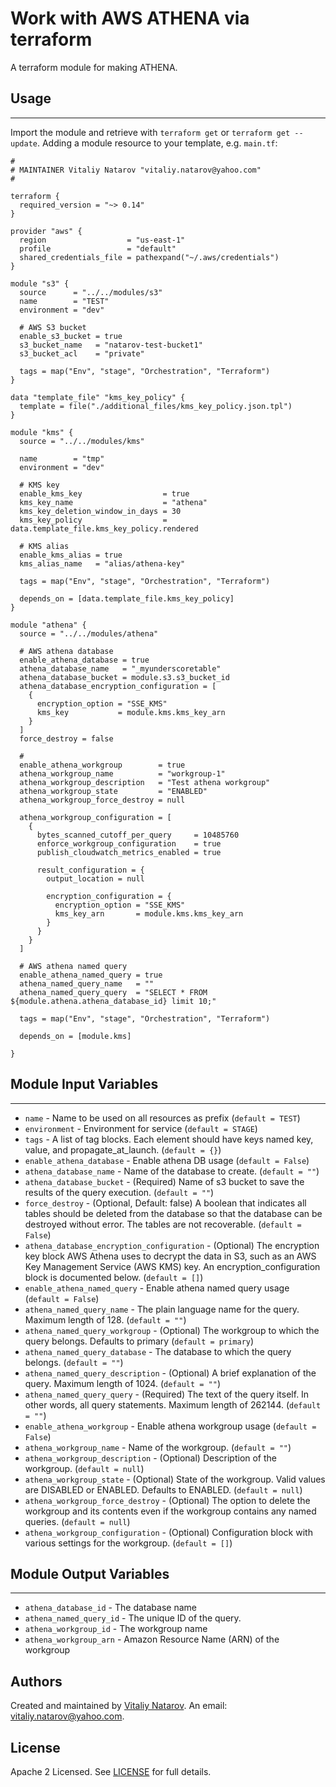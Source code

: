 # Work with AWS ATHENA via terraform

A terraform module for making ATHENA.


## Usage
----------------------
Import the module and retrieve with ```terraform get``` or ```terraform get --update```. Adding a module resource to your template, e.g. `main.tf`:

```
#
# MAINTAINER Vitaliy Natarov "vitaliy.natarov@yahoo.com"
#

terraform {
  required_version = "~> 0.14"
}

provider "aws" {
  region                  = "us-east-1"
  profile                 = "default"
  shared_credentials_file = pathexpand("~/.aws/credentials")
}

module "s3" {
  source      = "../../modules/s3"
  name        = "TEST"
  environment = "dev"

  # AWS S3 bucket
  enable_s3_bucket = true
  s3_bucket_name   = "natarov-test-bucket1"
  s3_bucket_acl    = "private"

  tags = map("Env", "stage", "Orchestration", "Terraform")
}

data "template_file" "kms_key_policy" {
  template = file("./additional_files/kms_key_policy.json.tpl")
}

module "kms" {
  source = "../../modules/kms"

  name        = "tmp"
  environment = "dev"

  # KMS key
  enable_kms_key                  = true
  kms_key_name                    = "athena"
  kms_key_deletion_window_in_days = 30
  kms_key_policy                  = data.template_file.kms_key_policy.rendered

  # KMS alias
  enable_kms_alias = true
  kms_alias_name   = "alias/athena-key"

  tags = map("Env", "stage", "Orchestration", "Terraform")

  depends_on = [data.template_file.kms_key_policy]
}

module "athena" {
  source = "../../modules/athena"

  # AWS athena database
  enable_athena_database = true
  athena_database_name   = "_myunderscoretable"
  athena_database_bucket = module.s3.s3_bucket_id
  athena_database_encryption_configuration = [
    {
      encryption_option = "SSE_KMS"
      kms_key           = module.kms.kms_key_arn
    }
  ]
  force_destroy = false

  # 
  enable_athena_workgroup        = true
  athena_workgroup_name          = "workgroup-1"
  athena_workgroup_description   = "Test athena workgroup"
  athena_workgroup_state         = "ENABLED"
  athena_workgroup_force_destroy = null

  athena_workgroup_configuration = [
    {
      bytes_scanned_cutoff_per_query     = 10485760
      enforce_workgroup_configuration    = true
      publish_cloudwatch_metrics_enabled = true

      result_configuration = {
        output_location = null

        encryption_configuration = {
          encryption_option = "SSE_KMS"
          kms_key_arn       = module.kms.kms_key_arn
        }
      }
    }
  ]

  # AWS athena named query
  enable_athena_named_query = true
  athena_named_query_name   = ""
  athena_named_query_query  = "SELECT * FROM ${module.athena.athena_database_id} limit 10;"

  tags = map("Env", "stage", "Orchestration", "Terraform")

  depends_on = [module.kms]

}
```

## Module Input Variables
----------------------
- `name` - Name to be used on all resources as prefix (`default = TEST`)
- `environment` - Environment for service (`default = STAGE`)
- `tags` - A list of tag blocks. Each element should have keys named key, value, and propagate_at_launch. (`default = {}`)
- `enable_athena_database` - Enable athena DB usage (`default = False`)
- `athena_database_name` - Name of the database to create. (`default = ""`)
- `athena_database_bucket` - (Required) Name of s3 bucket to save the results of the query execution. (`default = ""`)
- `force_destroy` - (Optional, Default: false) A boolean that indicates all tables should be deleted from the database so that the database can be destroyed without error. The tables are not recoverable. (`default = False`)
- `athena_database_encryption_configuration` - (Optional) The encryption key block AWS Athena uses to decrypt the data in S3, such as an AWS Key Management Service (AWS KMS) key. An encryption_configuration block is documented below. (`default = []`)
- `enable_athena_named_query` - Enable athena named query usage (`default = False`)
- `athena_named_query_name` - The plain language name for the query. Maximum length of 128. (`default = ""`)
- `athena_named_query_workgroup` - (Optional) The workgroup to which the query belongs. Defaults to primary (`default = primary`)
- `athena_named_query_database` - The database to which the query belongs. (`default = ""`)
- `athena_named_query_description` - (Optional) A brief explanation of the query. Maximum length of 1024. (`default = ""`)
- `athena_named_query_query` - (Required) The text of the query itself. In other words, all query statements. Maximum length of 262144. (`default = ""`)
- `enable_athena_workgroup` - Enable athena workgroup usage (`default = False`)
- `athena_workgroup_name` - Name of the workgroup. (`default = ""`)
- `athena_workgroup_description` - (Optional) Description of the workgroup. (`default = null`)
- `athena_workgroup_state` - (Optional) State of the workgroup. Valid values are DISABLED or ENABLED. Defaults to ENABLED. (`default = null`)
- `athena_workgroup_force_destroy` - (Optional) The option to delete the workgroup and its contents even if the workgroup contains any named queries. (`default = null`)
- `athena_workgroup_configuration` - (Optional) Configuration block with various settings for the workgroup. (`default = []`)

## Module Output Variables
----------------------
- `athena_database_id` - The database name
- `athena_named_query_id` - The unique ID of the query.
- `athena_workgroup_id` - The workgroup name
- `athena_workgroup_arn` - Amazon Resource Name (ARN) of the workgroup


## Authors

Created and maintained by [Vitaliy Natarov](https://github.com/SebastianUA). An email: [vitaliy.natarov@yahoo.com](vitaliy.natarov@yahoo.com).

## License

Apache 2 Licensed. See [LICENSE](https://github.com/SebastianUA/terraform/blob/master/LICENSE) for full details.
